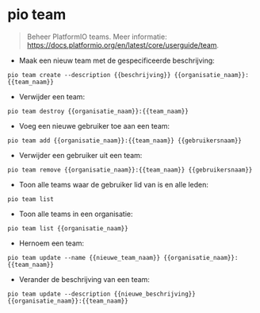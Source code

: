 # pio team

> Beheer PlatformIO teams.
> Meer informatie: <https://docs.platformio.org/en/latest/core/userguide/team>.

- Maak een nieuw team met de gespecificeerde beschrijving:

`pio team create --description {{beschrijving}} {{organisatie_naam}}:{{team_naam}}`

- Verwijder een team:

`pio team destroy {{organisatie_naam}}:{{team_naam}}`

- Voeg een nieuwe gebruiker toe aan een team:

`pio team add {{organisatie_naam}}:{{team_naam}} {{gebruikersnaam}}`

- Verwijder een gebruiker uit een team:

`pio team remove {{organisatie_naam}}:{{team_naam}} {{gebruikersnaam}}`

- Toon alle teams waar de gebruiker lid van is en alle leden:

`pio team list`

- Toon alle teams in een organisatie:

`pio team list {{organisatie_naam}}`

- Hernoem een team:

`pio team update --name {{nieuwe_team_naam}} {{organisatie_naam}}:{{team_naam}}`

- Verander de beschrijving van een team:

`pio team update --description {{nieuwe_beschrijving}} {{organisatie_naam}}:{{team_naam}}`
